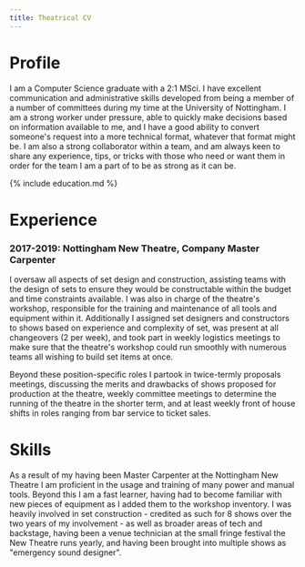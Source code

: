 ```yaml
---
title: Theatrical CV
---
```


# Profile
I am a Computer Science graduate with a 2:1 MSci.
I have excellent communication and administrative skills developed from being a member of a number of committees during my time at the University of Nottingham.
I am a strong worker under pressure, able to quickly make decisions based on information available to me, and I have a good ability to convert someone's request into a more technical format, whatever that format might be.
I am also a strong collaborator within a team, and am always keen to share any experience, tips, or tricks with those who need or want them in order for the team I am a part of to be as strong as it can be.

{% include education.md %}

# Experience

### 2017-2019: Nottingham New Theatre, Company Master Carpenter

I oversaw all aspects of set design and construction, assisting teams with the design of sets to ensure they would be constructable within the budget and time constraints available.
I was also in charge of the theatre's workshop, responsible for the training and maintenance of all tools and equipment within it.
Additionally I assigned set designers and constructors to shows based on experience and complexity of set, was present at all changeovers (2 per week), and took part in weekly logistics meetings to make sure that the theatre's workshop could run smoothly with numerous teams all wishing to build set items at once.

Beyond these position-specific roles I partook in twice-termly proposals meetings, discussing the merits and drawbacks of shows proposed for production at the theatre, weekly committee meetings to determine the running of the theatre in the shorter term, and at least weekly front of house shifts in roles ranging from bar service to ticket sales.

# Skills
As a result of my having been Master Carpenter at the Nottingham New Theatre I am proficient in the usage and training of many power and manual tools.
Beyond this I am a fast learner, having had to become familiar with new pieces of equipment as I added them to the workshop inventory.
I was heavily involved in set construction - credited as such for 8 shows over the two years of my involvement - as well as broader areas of tech and backstage, having been a venue technician at the small fringe festival the New Theatre runs yearly, and having been brought into multiple shows as "emergency sound designer".
